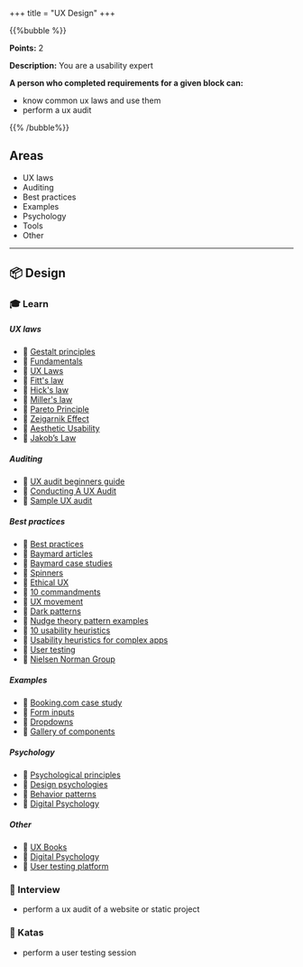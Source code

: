 +++
title = "UX Design"
+++

{{%bubble %}}

**Points:** 2

**Description:** You are a usability expert

**A person who completed requirements for a given block can:**
- know common ux laws and use them
- perform a ux audit

{{% /bubble%}}

## Areas
- UX laws
- Auditing
- Best practices
- Examples
- Psychology
- Tools
- Other
  
---

## 📦 Design

### 🎓 Learn
##### UX laws
- 📗 [Gestalt principles](https://medium.com/dev-channel/designing-with-the-gestalt-principles-608f82a8b2f7)
- 📗 [Fundamentals](https://ux.shopify.com/some-fundamental-laws-of-ux-abd980744a33)
- 📗 [UX Laws](https://medium.com/swlh/ux-laws-with-practical-examples-c418b4738d20)
- 📗 [Fitt's law](https://uxdesign.cc/want-to-become-a-better-ux-designer-implement-fitts-law-19f71f9665a3)
- 📗 [Hick's law](https://uxdesign.cc/do-you-know-the-law-that-makes-or-breaks-a-ux-designer-hicks-law-6f2651400663)
- 📗 [Miller's law](https://uxdesign.cc/millers-law-is-there-a-magical-number-in-ux-design-7999f92ef7b8)
- 📗 [Pareto Principle](https://uxdesign.cc/80-20-rule-how-the-pareto-principle-is-helping-designers-in-2020-7207b75f2f40)
- 📗 [Zeigarnik Effect](https://uxdesign.cc/zeigarnik-effect-is-this-a-dark-pattern-used-by-linkedin-designers-339dc192ca27)
- 📗 [Aesthetic Usability](https://uxdesign.cc/how-tinder-makes-you-forgive-its-bad-design-3a0ecfe1246b)
- 📗 [Jakob’s Law](https://uxdesign.cc/jakobs-law-how-did-facebook-upset-its-users-954cafb24095)

##### Auditing
- 📗 [UX audit beginners guide](https://usabilitygeek.com/ux-audit-beginners-guide/)
- 📗 [Conducting A UX Audit](https://www.uxbooth.com/articles/conducting-a-ux-audit-what-you-need-to-know/)
- 📗 [Sample UX audit](https://drive.google.com/file/d/1ZjC7lryjAx1iJxbmU_BsnoW97UM_evNE/view?usp=sharing)

##### Best practices
- 📗 [Best practices](https://seandexter1.medium.com/the-baymard-institute-a-glorious-evidence-based-trove-of-ux-best-practices-189d839b1176)
- 📗 [Baymard articles](https://baymard.com/blog/archive)
- 📗 [Baymard case studies](https://baymard.com/ecommerce-design-examples)
- 📗 [Spinners](https://simonhearne.com/2020/alternatives-to-spinners/)
- 📗 [Ethical UX](https://uxdesign.cc/10-principles-for-ethical-ux-designs-21faf5ab243d)
- 📗 [10 commandments](https://uxdesign.cc/10-commandments-for-ui-design-29ee9687a4)
- 📗 [UX movement](https://uxmovement.com/)
- 📗 [Dark patterns](https://www.darkpatterns.org/hall-of-shame)
- 📗 [Nudge theory pattern examples](https://github.com/togiberlin/ui-ux-designer-roadmap#ux-pattern-examples-effectively-applying-nudge-theory)
- 📗 [10 usability heuristics](https://www.nngroup.com/articles/ten-usability-heuristics/)
- 📗 [Usability heuristics for complex apps](https://www.nngroup.com/articles/usability-heuristics-complex-applications/)
- 📗 [User testing](https://uxplanet.org/why-is-it-important-to-do-usability-testing-5080a5640df3)
- 📙 [Nielsen Norman Group](https://www.nngroup.com/articles/)

##### Examples
- 📗 [Booking.com case study](https://uxdesign.cc/how-booking-com-makes-you-book-a-room-a-ux-analysis-d0b5177b8b25)
- 📗 [Form inputs](https://medium.com/design-bootcamp/text-field-redesign-d3f15c00daec)
- 📗 [Dropdowns](https://uxdesign.cc/10-ways-to-improve-dropdowns-in-ui-ux-design-59d61a304b70)
- 📗 [Gallery of components](https://component.gallery/)

##### Psychology
- 📗 [Psychological principles](https://uxdesign.cc/20-examples-of-psychological-principles-applied-to-product-design-a0d3ecaeb214)
- 📗 [Design psychologies](https://uxdesign.cc/7-design-psychologies-every-designer-should-know-d01a1becd961)
- 📗 [Behavior patterns](https://uxdesign.cc/10-essential-cognitive-behavior-patterns-for-ux-design-7f0cc2e00d31)
- 📗 [Digital Psychology](https://digitalpsychology.io/)

##### Other
- 📙 [UX Books](https://medium.com/swlh/every-ux-book-i-recommend-and-why-673d634ca530)
- 📙 [Digital Psychology](https://digitalpsychology.io/)
- 📙 [User testing platform](https://www.usertesting.com/)

### 🎤 Interview

- perform a ux audit of a website or static project

### 📝 Katas

- perform a user testing session
